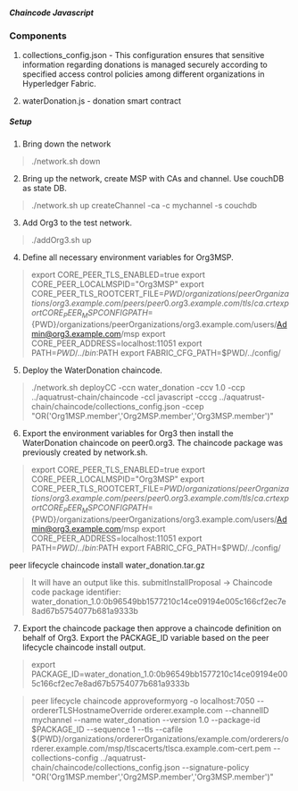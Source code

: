 ##### Chaincode Javascript #####

### Components #####
1. collections_config.json - This configuration ensures that sensitive information regarding donations is managed securely according to specified access control policies among different organizations in Hyperledger Fabric.

2. waterDonation.js - donation smart contract

##### Setup #####
1. Bring down the network
> ./network.sh down

2. Bring up the network,  create MSP with CAs  and channel. Use couchDB as state DB.
> ./network.sh up createChannel -ca -c mychannel -s couchdb

3. Add Org3 to the test network. 
> ./addOrg3.sh up

4. Define all necessary environment variables for Org3MSP.
> export CORE_PEER_TLS_ENABLED=true
> export CORE_PEER_LOCALMSPID="Org3MSP"
> export CORE_PEER_TLS_ROOTCERT_FILE=${PWD}/organizations/peerOrganizations/org3.example.com/peers/peer0.org3.example.com/tls/ca.crt
> export CORE_PEER_MSPCONFIGPATH=${PWD}/organizations/peerOrganizations/org3.example.com/users/Admin@org3.example.com/msp
> export CORE_PEER_ADDRESS=localhost:11051
> export PATH=${PWD}/../bin:$PATH
> export FABRIC_CFG_PATH=$PWD/../config/

5. Deploy the WaterDonation chaincode.
>  ./network.sh deployCC -ccn water_donation -ccv 1.0 -ccp ../aquatrust-chain/chaincode -ccl javascript -cccg ../aquatrust-chain/chaincode/collections_config.json -ccep "OR('Org1MSP.member','Org2MSP.member','Org3MSP.member')"

6. Export the environment variables for Org3 then install the WaterDonation chaincode on peer0.org3. The chaincode package was previously created by network.sh.

> export CORE_PEER_TLS_ENABLED=true
> export CORE_PEER_LOCALMSPID="Org3MSP"
> export CORE_PEER_TLS_ROOTCERT_FILE=${PWD}/organizations/peerOrganizations/org3.example.com/peers/peer0.org3.example.com/tls/ca.crt
> export CORE_PEER_MSPCONFIGPATH=${PWD}/organizations/peerOrganizations/org3.example.com/users/Admin@org3.example.com/msp
> export CORE_PEER_ADDRESS=localhost:11051
> export PATH=${PWD}/../bin:$PATH
> export FABRIC_CFG_PATH=$PWD/../config/

peer lifecycle chaincode install water_donation.tar.gz
> It will have an output like this.  submitInstallProposal -> Chaincode code package identifier: water_donation_1.0:0b96549bb1577210c14ce09194e005c166cf2ec7e8ad67b5754077b681a9333b

7. Export the chaincode package then approve a chaincode definition on behalf of Org3. Export the PACKAGE_ID variable based on the peer lifecycle chaincode install output.
> export PACKAGE_ID=water_donation_1.0:0b96549bb1577210c14ce09194e005c166cf2ec7e8ad67b5754077b681a9333b

> peer lifecycle chaincode approveformyorg -o localhost:7050 --ordererTLSHostnameOverride orderer.example.com --channelID mychannel --name water_donation --version 1.0 --package-id $PACKAGE_ID --sequence 1 --tls --cafile ${PWD}/organizations/ordererOrganizations/example.com/orderers/orderer.example.com/msp/tlscacerts/tlsca.example.com-cert.pem --collections-config ../aquatrust-chain/chaincode/collections_config.json --signature-policy "OR('Org1MSP.member','Org2MSP.member','Org3MSP.member')"